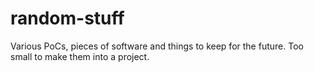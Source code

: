 # random-stuff
Various PoCs, pieces of software and things to keep for the future. 
Too small to make them into a project.
